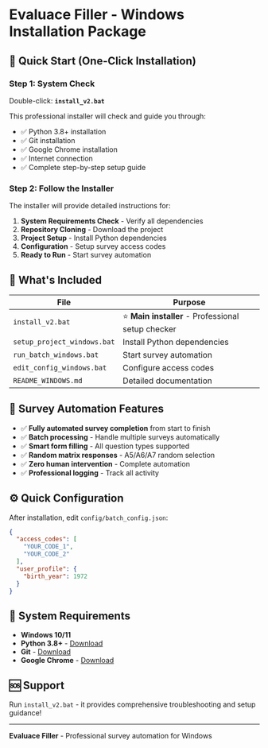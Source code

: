 # Evaluace Filler - Windows Installation Package

## 🚀 Quick Start (One-Click Installation)

### Step 1: System Check
Double-click: **`install_v2.bat`**

This professional installer will check and guide you through:
- ✅ Python 3.8+ installation
- ✅ Git installation
- ✅ Google Chrome installation
- ✅ Internet connection
- ✅ Complete step-by-step setup guide

### Step 2: Follow the Installer
The installer will provide detailed instructions for:
1. **System Requirements Check** - Verify all dependencies
2. **Repository Cloning** - Download the project
3. **Project Setup** - Install Python dependencies
4. **Configuration** - Setup survey access codes
5. **Ready to Run** - Start survey automation

## 📁 What's Included

| File | Purpose |
|------|---------|
| `install_v2.bat` | ⭐ **Main installer** - Professional setup checker |
| `setup_project_windows.bat` | Install Python dependencies |
| `run_batch_windows.bat` | Start survey automation |
| `edit_config_windows.bat` | Configure access codes |
| `README_WINDOWS.md` | Detailed documentation |

## 🎯 Survey Automation Features

- ✅ **Fully automated survey completion** from start to finish
- ✅ **Batch processing** - Handle multiple surveys automatically
- ✅ **Smart form filling** - All question types supported
- ✅ **Random matrix responses** - A5/A6/A7 random selection
- ✅ **Zero human intervention** - Complete automation
- ✅ **Professional logging** - Track all activity

## ⚙️ Quick Configuration

After installation, edit `config/batch_config.json`:
```json
{
  "access_codes": [
    "YOUR_CODE_1",
    "YOUR_CODE_2"
  ],
  "user_profile": {
    "birth_year": 1972
  }
}
```

## 🔧 System Requirements

- **Windows 10/11**
- **Python 3.8+** - [Download](https://python.org)
- **Git** - [Download](https://git-scm.com)
- **Google Chrome** - [Download](https://chrome.google.com)

## 🆘 Support

Run `install_v2.bat` - it provides comprehensive troubleshooting and setup guidance!

---

**Evaluace Filler** - Professional survey automation for Windows
